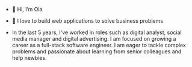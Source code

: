 - 👋 Hi, I’m Ola
- 👀 I love to build web applications to solve business problems

- In the last 5 years, I've worked in roles such as digital analyst, social media manager and digital advertising. I am focused on growing a career as a full-stack software engineer. I am eager to tackle complex problems and passionate about learning from senior colleagues and help newbies.

<!---
Olanrewaju-dev/Olanrewaju-dev is a ✨ special ✨ repository because its `README.md` (this file) appears on your GitHub profile.
You can click the Preview link to take a look at your changes.
--->
